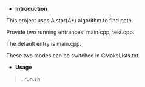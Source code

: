 - **Introduction**

This project uses A star(A*) algorithm to find path.

Provide two running entrances: main.cpp, test.cpp.

The default entry is main.cpp.

These two modes can be switched in CMakeLists.txt.

- **Usage**
> . run.sh
